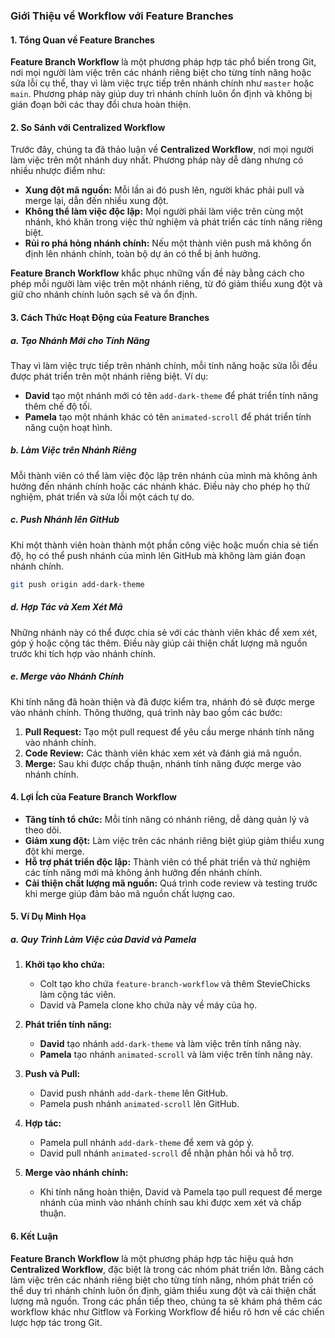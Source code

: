### Giới Thiệu về Workflow với Feature Branches

#### 1. Tổng Quan về Feature Branches

**Feature Branch Workflow** là một phương pháp hợp tác phổ biến trong Git, nơi mọi người làm việc trên các nhánh riêng biệt cho từng tính năng hoặc sửa lỗi cụ thể, thay vì làm việc trực tiếp trên nhánh chính như `master` hoặc `main`. Phương pháp này giúp duy trì nhánh chính luôn ổn định và không bị gián đoạn bởi các thay đổi chưa hoàn thiện.

#### 2. So Sánh với Centralized Workflow

Trước đây, chúng ta đã thảo luận về **Centralized Workflow**, nơi mọi người làm việc trên một nhánh duy nhất. Phương pháp này dễ dàng nhưng có nhiều nhược điểm như:

- **Xung đột mã nguồn:** Mỗi lần ai đó push lên, người khác phải pull và merge lại, dẫn đến nhiều xung đột.
- **Không thể làm việc độc lập:** Mọi người phải làm việc trên cùng một nhánh, khó khăn trong việc thử nghiệm và phát triển các tính năng riêng biệt.
- **Rủi ro phá hỏng nhánh chính:** Nếu một thành viên push mã không ổn định lên nhánh chính, toàn bộ dự án có thể bị ảnh hưởng.

**Feature Branch Workflow** khắc phục những vấn đề này bằng cách cho phép mỗi người làm việc trên một nhánh riêng, từ đó giảm thiểu xung đột và giữ cho nhánh chính luôn sạch sẽ và ổn định.

#### 3. Cách Thức Hoạt Động của Feature Branches

##### a. Tạo Nhánh Mới cho Tính Năng

Thay vì làm việc trực tiếp trên nhánh chính, mỗi tính năng hoặc sửa lỗi đều được phát triển trên một nhánh riêng biệt. Ví dụ:

- **David** tạo một nhánh mới có tên `add-dark-theme` để phát triển tính năng thêm chế độ tối.
- **Pamela** tạo một nhánh khác có tên `animated-scroll` để phát triển tính năng cuộn hoạt hình.

##### b. Làm Việc trên Nhánh Riêng

Mỗi thành viên có thể làm việc độc lập trên nhánh của mình mà không ảnh hưởng đến nhánh chính hoặc các nhánh khác. Điều này cho phép họ thử nghiệm, phát triển và sửa lỗi một cách tự do.

##### c. Push Nhánh lên GitHub

Khi một thành viên hoàn thành một phần công việc hoặc muốn chia sẻ tiến độ, họ có thể push nhánh của mình lên GitHub mà không làm gián đoạn nhánh chính.

```bash
git push origin add-dark-theme
```

##### d. Hợp Tác và Xem Xét Mã

Những nhánh này có thể được chia sẻ với các thành viên khác để xem xét, góp ý hoặc cộng tác thêm. Điều này giúp cải thiện chất lượng mã nguồn trước khi tích hợp vào nhánh chính.

##### e. Merge vào Nhánh Chính

Khi tính năng đã hoàn thiện và đã được kiểm tra, nhánh đó sẽ được merge vào nhánh chính. Thông thường, quá trình này bao gồm các bước:

1. **Pull Request:** Tạo một pull request để yêu cầu merge nhánh tính năng vào nhánh chính.
2. **Code Review:** Các thành viên khác xem xét và đánh giá mã nguồn.
3. **Merge:** Sau khi được chấp thuận, nhánh tính năng được merge vào nhánh chính.

#### 4. Lợi Ích của Feature Branch Workflow

- **Tăng tính tổ chức:** Mỗi tính năng có nhánh riêng, dễ dàng quản lý và theo dõi.
- **Giảm xung đột:** Làm việc trên các nhánh riêng biệt giúp giảm thiểu xung đột khi merge.
- **Hỗ trợ phát triển độc lập:** Thành viên có thể phát triển và thử nghiệm các tính năng mới mà không ảnh hưởng đến nhánh chính.
- **Cải thiện chất lượng mã nguồn:** Quá trình code review và testing trước khi merge giúp đảm bảo mã nguồn chất lượng cao.

#### 5. Ví Dụ Minh Họa

##### a. Quy Trình Làm Việc của David và Pamela

1. **Khởi tạo kho chứa:**
   - Colt tạo kho chứa `feature-branch-workflow` và thêm StevieChicks làm cộng tác viên.
   - David và Pamela clone kho chứa này về máy của họ.

2. **Phát triển tính năng:**
   - **David** tạo nhánh `add-dark-theme` và làm việc trên tính năng này.
   - **Pamela** tạo nhánh `animated-scroll` và làm việc trên tính năng này.

3. **Push và Pull:**
   - David push nhánh `add-dark-theme` lên GitHub.
   - Pamela push nhánh `animated-scroll` lên GitHub.

4. **Hợp tác:**
   - Pamela pull nhánh `add-dark-theme` để xem và góp ý.
   - David pull nhánh `animated-scroll` để nhận phản hồi và hỗ trợ.

5. **Merge vào nhánh chính:**
   - Khi tính năng hoàn thiện, David và Pamela tạo pull request để merge nhánh của mình vào nhánh chính sau khi được xem xét và chấp thuận.

#### 6. Kết Luận

**Feature Branch Workflow** là một phương pháp hợp tác hiệu quả hơn **Centralized Workflow**, đặc biệt là trong các nhóm phát triển lớn. Bằng cách làm việc trên các nhánh riêng biệt cho từng tính năng, nhóm phát triển có thể duy trì nhánh chính luôn ổn định, giảm thiểu xung đột và cải thiện chất lượng mã nguồn. Trong các phần tiếp theo, chúng ta sẽ khám phá thêm các workflow khác như Gitflow và Forking Workflow để hiểu rõ hơn về các chiến lược hợp tác trong Git.
